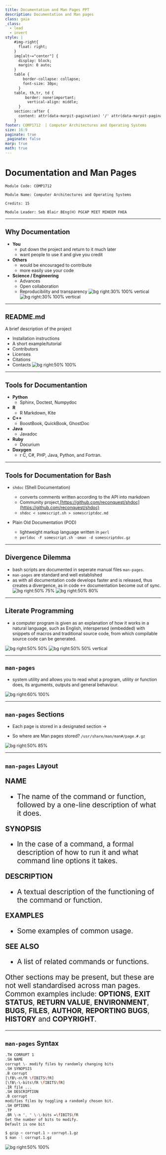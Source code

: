 ```yaml
---
title: Documentation and Man Pages PPT
description: Documentation and Man pages
class: gaia
_class:
  - lead
  - invert
style: |
    #img-right{
      float: right;
    }
    img[alt~="center"] {
      display: block;
      margin: 0 auto;
    }
    table {
        border-collapse: collapse;
        font-size: 30px;
      }
    table, th,tr, td {
         border: none!important; 
          vertical-align: middle;
      }
    section::after {
      content: attr(data-marpit-pagination) '/' attr(data-marpit-pagination-total);
    }
footer: COMP1712  | Computer Architectures and Operating Systems
size: 16:9
paginate: true
_paginate: false
marp: true
math: true
---
```


<!-- _footer: "[Download as a PDF](https://github.com/UniOfGreenwich/COMP1712-Lectures/raw/gh-pages/content/Documentation/Documentation.pdf)" -->

# Documentation and Man Pages

    Module Code: COMP1712

    Module Name: Computer Architectures and Operating Systems

    Credits: 15

    Module Leader: Seb Blair BEng(H) PGCAP MIET MIHEEM FHEA

---

## Why Documentation

- **You**
  - put down the project and return to it much later
  - want people to use it and give you credit
- **Others**
  - would be encouraged to contribute
  - more easily use your code
- **Science / Engineering**
  - Advances
  - Open collaboration
  - Reproducibility and transparency
![bg right:30% 100% vertical](../../figures/codefacebook.png)
![bg right:30% 100% vertical](../../figures/codefacebook2.png)

---

## README.md

A brief description of the project
- Installation instructions
- A short example/tutorial
- Contributors
- Licenses
- Citations 
- Contacts
![bg right:50% 100%](../../figures/Readme.png)

---

## Tools for Documentantion
- **Python**
  - Sphinx, Doctest, Numpydoc
- **R**
  - R Markdown, Kite
- **C++**
  - BoostBook, QuickBook, GhostDoc
- **Java**
  - Javadoc
- **Ruby**
  - Docurium
- **Doxygen**
  - r C, C#, PHP, Java, Python, and Fortran.

---

## Tools for Documentation for Bash

- `shdoc` (Shell Documentation)
  - converts comments written according to the API into markdown
  - Community project,[https://github.com/reconquest/shdoc](https://github.com/reconquest/shdoc)
  - `shdoc < somescript.sh > somescriptdoc.md`

- Plain Old Documentation (POD)
  - lightweight markup language written in `perl`
  - `perldoc -F somescript.sh -oman -d somescriptdoc.gz` 

---

## Divergence Dilemma

- bash scripts are documented in seperate manual files `man-pages`. 
- `man-pages` are standard and well established
- as with all documentation code develops faster and is released, thus creates a divergence, as in code <-> documentation become out of sync.
![bg right:50% 75% ](../../figures/sequential.png)
![bg right:50% 80% ](../../figures/parallel.png)

<!--
Typically source code and documentation are not written in parallel but sequentially. 

First the source code is developed and later some documentation is added. Whenever bugs in the source code must be fixed or additional features are added, very often the documentation is not updated. 

Hence the documentation is no longer describing the current version of the source code, but still reflects the initial version of the software program.
-->

---

## Literate Programming
-  a computer program is given as an explanation of how it works in a natural language, such as English, interspersed (embedded) with snippets of macros and traditional source code, from which compilable source code can be generated.

![bg right:50% 50%](https://lh3.googleusercontent.com/WCzX5u27lCmUJebjpm-lH7geSdHg6l4SYYlb5pUpMgW5-aWdLx35mDmg-wDC6L8anNIAkX1Y-CKpNaLWPw71cXNJlKpAu4Yl7u0Mfs9pGmD9VogwOxOqNSWxZt-XMOnbFQYh0gaT)
![bg right:50% 50% vertical](../../figures/knitr.png)

---

## `man-pages`

- system utility and allows you to read what a program, 
utility or function does, its arguments, outputs and general behaviour.


![bg right:60% 100%](../../figures/man.png)

---

## `man-pages` Sections

- Each page is stored in a designated section -> 
  
- So where are Man pages stored?
  `/usr/share/man/man#/page.#.gz`

![bg right:50% 85%](../../figures/mansections.png)

---

## `man-pages` Layout

<div style="font-size:17pt">

**NAME**
- The name of the command or function, followed by a one-line description of what it does.

**SYNOPSIS**
 - In the case of a command, a formal description of how to run it and what command line options it takes. 

**DESCRIPTION**
 - A textual description of the functioning of the command or function.

**EXAMPLES**
 - Some examples of common usage.

**SEE ALSO**
 - A list of related commands or functions.

Other sections may be present, but these are not well standardised across man pages. Common examples include: **OPTIONS**, **EXIT STATUS**, **RETURN VALUE**, **ENVIRONMENT**, **BUGS**, **FILES**, **AUTHOR**, **REPORTING BUGS**, **HISTORY** and **COPYRIGHT**.

</div>

---

## `man-pages` Syntax

```sh
.TH CORRUPT 1
.SH NAME
corrupt \- modify files by randomly changing bits
.SH SYNOPSIS
.B corrupt
[\fB\-n\fR \fIBITS\fR]
[\fB\-\-bits\fR \fIBITS\fR]
.IR file ...
.SH DESCRIPTION
.B corrupt
modifies files by toggling a randomly chosen bit.
.SH OPTIONS
.TP
.BR \-n ", " \-\-bits =\fIBITS\fR
Set the number of bits to modify.
Default is one bit
```

```sh
$ gzip < corrupt.1 > corrupt.1.gz 
$ man -l corrupt.1.gz 
```
![bg right:50% 100%](../../figures/mansyntax.png)
